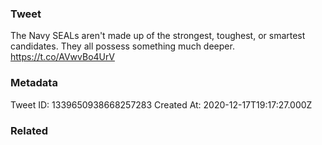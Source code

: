 ### Tweet
The Navy SEALs aren't made up of the strongest, toughest, or smartest candidates. They all possess something much deeper. https://t.co/AVwvBo4UrV

### Metadata
Tweet ID: 1339650938668257283
Created At: 2020-12-17T19:17:27.000Z

### Related

